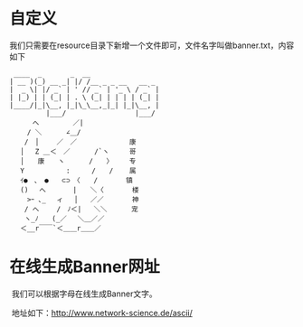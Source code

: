 # 自定义

​			我们只需要在resource目录下新增一个文件即可，文件名字叫做banner.txt，内容如下

```
 ____  _       _  __
| __ )(_) __ _| |/ /__ _ _ __   __ _
|  _ \| |/ _` | ' // _` | '_ \ / _` |
| |_) | | (_| | . \ (_| | | | | (_| |
|____/|_|\__, |_|\_\__,_|_| |_|\__, |
         |___/                 |___/
    　へ　　　　　／|
 　　/ ＼　　　 ∠＿/
 　 /　│　　 ／　／             康
 　│　 Z ＿＜　／　　　 /`ヽ     哥
 　│　　康　　ヽ　　 　/　　〉    专
 　Y　　　　　  :　  　/　　/    属
 　ｲ●　､　●　　⊂⊃　〈　　/       镇
 　()　 へ　　　　|　　＼〈       楼
 　　>ｰ ､_　 ィ　 │   ／／       神
 　 / へ　　 /　ﾉ＜|   ＼＼      宠
 　 ヽ_ﾉ　　(_／　 ＼＿／／
 　＜__r￣￣`＜＿＿r＿＿／
```

# 在线生成Banner网址

​				我们可以根据字母在线生成Banner文字。

​				地址如下：http://www.network-science.de/ascii/